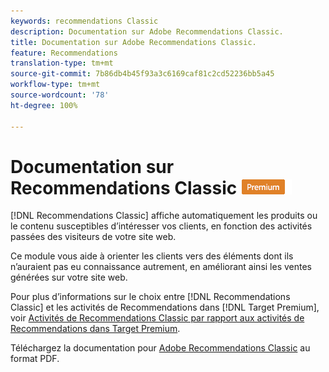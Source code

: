 ```yaml
---
keywords: recommendations Classic
description: Documentation sur Adobe Recommendations Classic.
title: Documentation sur Adobe Recommendations Classic.
feature: Recommendations
translation-type: tm+mt
source-git-commit: 7b86db4b45f93a3c6169caf81c2cd52236bb5a45
workflow-type: tm+mt
source-wordcount: '78'
ht-degree: 100%

---
```



# Documentation sur Recommendations Classic ![PREMIUM](/help/assets/premium.png)

[!DNL Recommendations Classic] affiche automatiquement les produits ou le contenu susceptibles d’intéresser vos clients, en fonction des activités passées des visiteurs de votre site web.

Ce module vous aide à orienter les clients vers des éléments dont ils n’auraient pas eu connaissance autrement, en améliorant ainsi les ventes générées sur votre site web.

Pour plus d’informations sur le choix entre [!DNL Recommendations Classic] et les activités de Recommendations dans [!DNL Target Premium], voir [Activités de Recommendations Classic par rapport aux activités de Recommendations dans Target Premium](/help/c-recommendations/c-recommendations-faq/recommendations-classic-versus-recommendations-activities-target-premium.md).

Téléchargez la documentation pour [Adobe Recommendations Classic](/help/assets/adobe-recommendations-classic.pdf) au format PDF.
